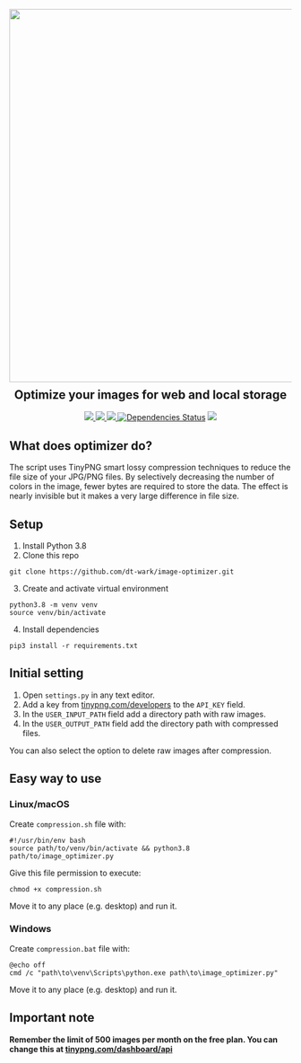 <p align="center">
  <img src="https://res.cloudinary.com/wark/image/upload/v1576923027/image_optimizer.png" width="665px">
  <h2 align="center" style="margin-top: -4px !important;">Optimize your images for web and local storage</h2>
  <p align="center">
    <a href="https://github.com/dt-wark/image-optimizer/blob/master/LICENSE">
      <img src="https://img.shields.io/badge/license-MIT-green.svg">
    </a>
    <a href="https://www.python.org/">
    	<img src="https://img.shields.io/badge/python-v3.8-blue.svg">
    </a>
    <a href="#">
      <img src="https://img.shields.io/badge/status-stable-brightgreen.svg">
    </a>
  <a href="https://github.com/dt-wark/image-optimizer/pulls?utf8=%E2%9C%93&amp;q=is%3Apr%20author%3Aapp%2Fdependabot"><img src="https://camo.githubusercontent.com/6266857d1c53194119edf1d9aafae7a4b301fa16/68747470733a2f2f696d672e736869656c64732e696f2f62616467652f646570656e64656e636965732d7570253230746f253230646174652d627269676874677265656e2e737667" alt="Dependencies Status" data-canonical-src="https://img.shields.io/badge/dependencies-up%20to%20date-brightgreen.svg" style="max-width:100%;"></a>
    <a href="https://res.cloudinary.com/wark/image/upload/v1576597812/bit.png">
      <img src="https://img.shields.io/badge/btc-1AnYqP7mt7QxqYc6fmQk5m6YHN8Rqan4ze-informational.svg">
    </a>
  </p>
</p>

## What does optimizer do?

The script uses TinyPNG smart lossy compression techniques to reduce the file size of your JPG/PNG files. By selectively decreasing the number of colors in the image, fewer bytes are required to store the data. The effect is nearly invisible but it makes a very large difference in file size.

## Setup

1. Install Python 3.8
2. Clone this repo
```
git clone https://github.com/dt-wark/image-optimizer.git
```

3. Create and activate virtual environment
```
python3.8 -m venv venv
source venv/bin/activate
```

4. Install dependencies
```
pip3 install -r requirements.txt
```

## Initial setting

1. Open `settings.py` in any text editor.
2. Add a key from [tinypng.com/developers](https://tinypng.com/developers/) to the `API_KEY` field.
3. In the `USER_INPUT_PATH` field add a directory path with raw images.
4. In the `USER_OUTPUT_PATH` field add the directory path with compressed files.

You can also select the option to delete raw images after compression.


## Easy way to use

### Linux/macOS

Create `сompression.sh` file with:

```
#!/usr/bin/env bash
source path/to/venv/bin/activate && python3.8 path/to/image_optimizer.py
```

Give this file permission to execute:
```
chmod +x сompression.sh
```

Move it to any place (e.g. desktop) and run it.

### Windows

Create `compression.bat` file with:

```
@echo off
cmd /c "path\to\venv\Scripts\python.exe path\to\image_optimizer.py"
```

Move it to any place (e.g. desktop) and run it.

## Important note

**Remember the limit of 500 images per month on the free plan. You can change this at [tinypng.com/dashboard/api](https://tinypng.com/dashboard/api)**
